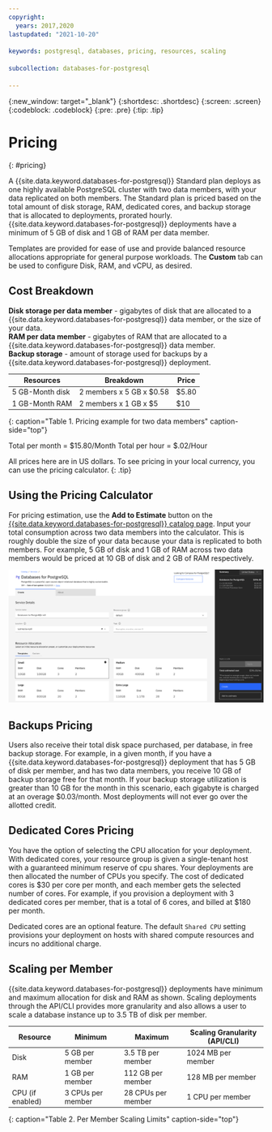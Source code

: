 ```yaml
---
copyright:
  years: 2017,2020
lastupdated: "2021-10-20"

keywords: postgresql, databases, pricing, resources, scaling

subcollection: databases-for-postgresql

---
```


{:new_window: target="_blank"}
{:shortdesc: .shortdesc}
{:screen: .screen}
{:codeblock: .codeblock}
{:pre: .pre}
{:tip: .tip}


# Pricing
{: #pricing}

A {{site.data.keyword.databases-for-postgresql}} Standard plan deploys as one highly available PostgreSQL cluster with two data members, with your data replicated on both members. The Standard plan is priced based on the total amount of disk storage, RAM, dedicated cores, and backup storage that is allocated to deployments, prorated hourly. {{site.data.keyword.databases-for-postgresql}} deployments have a minimum of 5 GB of disk and 1 GB of RAM per data member.

Templates are provided for ease of use and provide balanced resource allocations appropriate for general purpose workloads. The **Custom** tab can be used to configure Disk, RAM, and vCPU, as desired.

## Cost Breakdown

**Disk storage per data member** - gigabytes of disk that are allocated to a {{site.data.keyword.databases-for-postgresql}} data member, or the size of your data.  
**RAM per data member** - gigabytes of RAM that are allocated to a {{site.data.keyword.databases-for-postgresql}} data member.  
**Backup storage** - amount of storage used for backups by a {{site.data.keyword.databases-for-postgresql}} deployment. 

Resources | Breakdown | Price
-------|-------|-------
5 GB-Month disk | 2 members x 5 GB x $0.58 | $5.80
1 GB-Month RAM | 2 members x 1 GB  x $5 | $10
{: caption="Table 1. Pricing example for two data members" caption-side="top"}

Total per month = $15.80/Month
Total per hour = $.02/Hour

All prices here are in US dollars. To see pricing in your local currency, you can use the pricing calculator.
{: .tip}

## Using the Pricing Calculator

For pricing estimation, use the **Add to Estimate** button on the [{{site.data.keyword.databases-for-postgresql}} catalog page](https://cloud.ibm.com/catalog/databases-for-postgresql). Input your total consumption across two data members into the calculator. This is roughly double the size of your data because your data is replicated to both members. For example, 5 GB of disk and 1 GB of RAM across two data members would be priced at 10 GB of disk and 2 GB of RAM respectively. 

![Pricing calculator estimation with 5 GB of disk and 1 GB of RAM, per member](images/pricing-calc.png)

## Backups Pricing

Users also receive their total disk space purchased, per database, in free backup storage. For example, in a given month, if you have a {{site.data.keyword.databases-for-postgresql}} deployment that has 5 GB of disk per member, and has two data members, you receive 10 GB of backup storage free for that month. If your backup storage utilization is greater than 10 GB for the month in this scenario, each gigabyte is charged at an overage $0.03/month. Most deployments will not ever go over the allotted credit.

## Dedicated Cores Pricing

You have the option of selecting the CPU allocation for your deployment. With dedicated cores, your resource group is given a single-tenant host with a guaranteed minimum reserve of cpu shares. Your deployments are then allocated the number of CPUs you specify. The cost of dedicated cores is $30 per core per month, and each member gets the selected number of cores. For example, if you provision a deployment with 3 dedicated cores per member, that is a total of 6 cores, and billed at $180 per month. 

Dedicated cores are an optional feature. The default `Shared CPU` setting provisions your deployment on hosts with shared compute resources and incurs no additional charge.

## Scaling per Member

{{site.data.keyword.databases-for-postgresql}} deployments have minimum and maximum allocation for disk and RAM as shown. Scaling deployments through the API/CLI provides more granularity and also allows a user to scale a database instance up to 3.5 TB of disk per member.

Resource | Minimum | Maximum | Scaling Granularity (API/CLI)
----------|-----|-----|-------
Disk | 5 GB per member | 3.5 TB per member | 1024 MB per member
RAM | 1 GB per member | 112 GB per member | 128 MB per member
CPU (if enabled) | 3 CPUs per member | 28 CPUs per member| 1 CPU per member
{: caption="Table 2. Per Member Scaling Limits" caption-side="top"}

